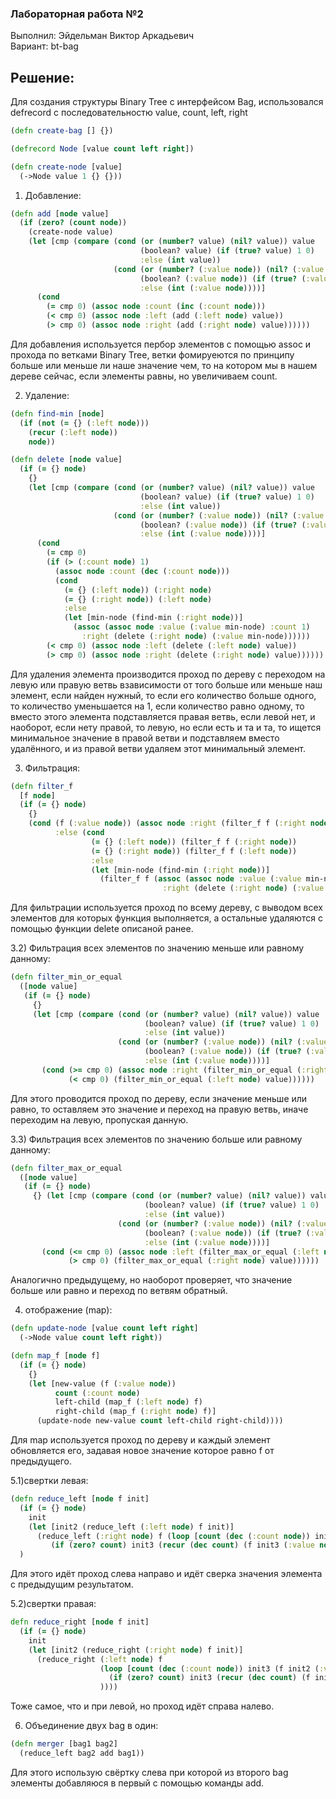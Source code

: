 ### Лабораторная работа №2

Выполнил: Эйдельман Виктор Аркадьевич</br>
Вариант: bt-bag

## Решение:

Для создания структуры Binary Tree с интерфейсом Bag, использовался defrecord с последовательностю value, count, left, right
```clojure
(defn create-bag [] {})

(defrecord Node [value count left right])

(defn create-node [value]
  (->Node value 1 {} {}))
```

1) Добавление:
```clojure
(defn add [node value]
  (if (zero? (count node))
    (create-node value)
    (let [cmp (compare (cond (or (number? value) (nil? value)) value
                             (boolean? value) (if (true? value) 1 0)
                             :else (int value))
                       (cond (or (number? (:value node)) (nil? (:value node))) (:value node)
                             (boolean? (:value node)) (if (true? (:value node)) 1 0)
                             :else (int (:value node))))]
      (cond
        (= cmp 0) (assoc node :count (inc (:count node)))
        (< cmp 0) (assoc node :left (add (:left node) value))
        (> cmp 0) (assoc node :right (add (:right node) value))))))
```
Для добавления используется пербор элементов с помощью assoc и прохода по ветками Binary Tree,
ветки фомируеются по принципу больше или меньше ли наше значение чем, то на котором мы в нашем
дереве сейчас, если элементы равны, но увеличиваем count.

2) Удаление:

```clojure
(defn find-min [node]
  (if (not (= {} (:left node)))
    (recur (:left node))
    node))

(defn delete [node value]
  (if (= {} node)
    {}
    (let [cmp (compare (cond (or (number? value) (nil? value)) value
                             (boolean? value) (if (true? value) 1 0)
                             :else (int value))
                       (cond (or (number? (:value node)) (nil? (:value node))) (:value node)
                             (boolean? (:value node)) (if (true? (:value node)) 1 0)
                             :else (int (:value node))))]
      (cond
        (= cmp 0)
        (if (> (:count node) 1)
          (assoc node :count (dec (:count node)))
          (cond
            (= {} (:left node)) (:right node)
            (= {} (:right node)) (:left node)
            :else
            (let [min-node (find-min (:right node))]
              (assoc (assoc node :value (:value min-node) :count 1)
                :right (delete (:right node) (:value min-node))))))
        (< cmp 0) (assoc node :left (delete (:left node) value))
        (> cmp 0) (assoc node :right (delete (:right node) value))))))
```

Для удаления элемента производится проход по дереву с переходом на левую или правую
ветвь взависимости от того больше или меньше наш элемент, если найден нужный,
то если его количество больше одного, то количество уменьшается на 1, если количество равно одному,
то вместо этого элемента подставляется правая ветвь, если левой нет, и наоборот, если нету правой,
то левую, но если есть и та и та, то ищется минимальное значение в правой ветви и подставляем вместо
удалённого, и из правой ветви удаляем этот минимальный элемент.

3) Фильтрация:

```clojure
(defn filter_f
  [f node]
  (if (= {} node)
    {}
    (cond (f (:value node)) (assoc node :right (filter_f f (:right node)) :left (filter_f f (:left node)))
          :else (cond
                  (= {} (:left node)) (filter_f f (:right node))
                  (= {} (:right node)) (filter_f f (:left node))
                  :else
                  (let [min-node (find-min (:right node))]
                    (filter_f f (assoc (assoc node :value (:value min-node) :count 1)
                                  :right (delete (:right node) (:value min-node)))))))))

```

Для фильтрации используется проход по всему дереву, с выводом всех элементов
для которых функция выполняется, а остальные удаляются с помощью функции
delete описаной ранее.

3.2) Фильтрация всех элементов по значению меньше или равному данному:

```clojure
(defn filter_min_or_equal
  ([node value]
   (if (= {} node)
     {}
     (let [cmp (compare (cond (or (number? value) (nil? value)) value
                              (boolean? value) (if (true? value) 1 0)
                              :else (int value))
                        (cond (or (number? (:value node)) (nil? (:value node))) (:value node)
                              (boolean? (:value node)) (if (true? (:value node)) 1 0)
                              :else (int (:value node))))]
       (cond (>= cmp 0) (assoc node :right (filter_min_or_equal (:right node) value))
             (< cmp 0) (filter_min_or_equal (:left node) value))))))
```

Для этого проводится проход по дереву, если значение меньше или равно, то оставляем это значение и переход на правую ветвь, иначе переходим на левую, пропуская данную.

3.3) Фильтрация всех элементов по значению больше или равному данному:

```clojure
(defn filter_max_or_equal
  ([node value]
   (if (= {} node)
     {} (let [cmp (compare (cond (or (number? value) (nil? value)) value
                              (boolean? value) (if (true? value) 1 0)
                              :else (int value))
                        (cond (or (number? (:value node)) (nil? (:value node))) (:value node)
                              (boolean? (:value node)) (if (true? (:value node)) 1 0)
                              :else (int (:value node))))]
       (cond (<= cmp 0) (assoc node :left (filter_max_or_equal (:left node) value))
             (> cmp 0) (filter_max_or_equal (:right node) value))))))
```

Аналогично предыдущему, но наоборот проверяет, что значение больше или равно и переход по ветвям обратный.

4) отображение (map):

```clojure
(defn update-node [value count left right]
  (->Node value count left right))

(defn map_f [node f]
  (if (= {} node)
    {}
    (let [new-value (f (:value node))
          count (:count node)
          left-child (map_f (:left node) f)
          right-child (map_f (:right node) f)]
      (update-node new-value count left-child right-child))))
```

Для map используется проход по дереву и каждый элемент обновляется его, задавая новое значение которое равно f от предыдущего.

5.1)свертки левая:

```clojure
(defn reduce_left [node f init]
  (if (= {} node)
    init
    (let [init2 (reduce_left (:left node) f init)]
      (reduce_left (:right node) f (loop [count (dec (:count node)) init3 (f init2 (:value node))]
         (if (zero? count) init3 (recur (dec count) (f init3 (:value node))))))))
  )
```

Для этого идёт проход слева направо и идёт сверка значения элемента с предыдущим результатом.

5.2)свертки правая:

```clojure
defn reduce_right [node f init]
  (if (= {} node)
    init
    (let [init2 (reduce_right (:right node) f init)]
      (reduce_right (:left node) f
                    (loop [count (dec (:count node)) init3 (f init2 (:value node))]
                      (if (zero? count) init3 (recur (dec count) (f init3 (:value node)))))
                    ))))
```

Тоже самое, что и при левой, но проход идёт справа налево.

6) Объединение двух bag в один:

```clojure
(defn merger [bag1 bag2]
  (reduce_left bag2 add bag1))
```

Для этого использую свёртку слева при которой из второго bag элементы добавляюся в первый c помощью команды add.
